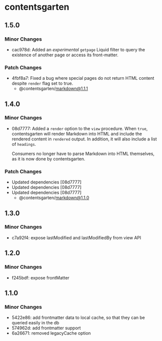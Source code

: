 # contentsgarten

## 1.5.0

### Minor Changes

- cac978d: Added an _experimental_ `getpage` Liquid filter to query the existence of another page or access its front-matter.

### Patch Changes

- 4fbf8a7: Fixed a bug where special pages do not return HTML content despite `render` flag set to true.
  - @contentsgarten/markdown@1.1.1

## 1.4.0

### Minor Changes

- 08d7777: Added a `render` option to the `view` procedure. When `true`, contentsgarten will render Markdown into HTML and include the rendered content in `rendered` output. In addition, it will also include a list of `headings`.

  Consumers no longer have to parse Markdown into HTML themselves, as it is now done by contentsgarten.

### Patch Changes

- Updated dependencies [08d7777]
- Updated dependencies [08d7777]
- Updated dependencies [08d7777]
  - @contentsgarten/markdown@1.1.0

## 1.3.0

### Minor Changes

- c7a92f4: expose lastModified and lastModifiedBy from view API

## 1.2.0

### Minor Changes

- f245bdf: expose frontMatter

## 1.1.0

### Minor Changes

- 5422e86: add frontmatter data to local cache, so that they can be queried easily in the db
- 574962d: add frontmatter support
- 6a26671: removed legacyCache option
